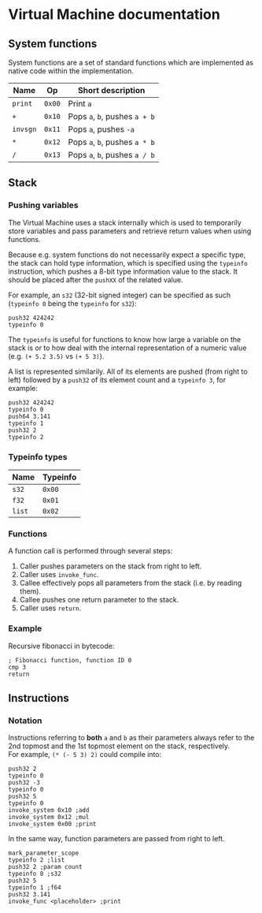 # Virtual Machine documentation

## System functions

System functions are a set of standard functions which are implemented as native code within the implementation.

| Name     | Op     | Short description                  |
|----------|--------|------------------------------------|
| `print`  | `0x00` | Print `a`                          |
| `+`      | `0x10` | Pops `a`, `b`, pushes `a + b`      |
| `invsgn` | `0x11` | Pops `a`, pushes `-a`              |
| `*`      | `0x12` | Pops `a`, `b`, pushes `a * b`      |
| `/`      | `0x13` | Pops `a`, `b`, pushes `a / b`      |

## Stack

### Pushing variables

The Virtual Machine uses a stack internally which is used to temporarily store variables and pass parameters and retrieve return values when using functions.

Because e.g. system functions do not necessarily expect a specific type, the stack can hold type information, which is specified using the `typeinfo` instruction, which pushes a 8-bit type information value to the stack. It should be placed after the `pushXX` of the related value.

For example, an `s32` (32-bit signed integer) can be specified as such (`typeinfo 0` being the `typeinfo` for `s32`):

```
push32 424242
typeinfo 0
```

The `typeinfo` is useful for functions to know how large a variable on the stack is or to how deal with the internal representation of a numeric value (e.g. `(+ 5.2 3.5)` vs `(+ 5 3)`).

A list is represented similarily. All of its elements are pushed (from right to left) followed by a `push32` of its element count and a `typeinfo 3`, for example:

```
push32 424242
typeinfo 0
push64 3.141
typeinfo 1
push32 2
typeinfo 2
```

### Typeinfo types

| Name     | Typeinfo |
|----------|----------|
| `s32`    | `0x00`   |
| `f32`    | `0x01`   |
| `list`   | `0x02`   |

### Functions

A function call is performed through several steps:

1. Caller pushes parameters on the stack from right to left.
3. Caller uses `invoke_func`.
4. Callee effectively pops all parameters from the stack (i.e. by reading them).
5. Callee pushes one return parameter to the stack.
6. Caller uses `return`.

### Example

Recursive fibonacci in bytecode:

```
; Fibonacci function, function ID 0
cmp 3
return
```

## Instructions

### Notation

Instructions referring to **both** `a` and `b` as their parameters always refer to the 2nd topmost and the 1st topmost element on the stack, respectively.  
For example, `(* (- 5 3) 2)` could compile into:

```
push32 2
typeinfo 0
push32 -3
typeinfo 0
push32 5
typeinfo 0
invoke_system 0x10 ;add
invoke_system 0x12 ;mul
invoke_system 0x00 ;print
```

In the same way, function parameters are passed from right to left.

```
mark_parameter_scope
typeinfo 2 ;list
push32 2 ;param count
typeinfo 0 ;s32
push32 5
typeinfo 1 ;f64
push32 3.141
invoke_func <placeholder> ;print
```
